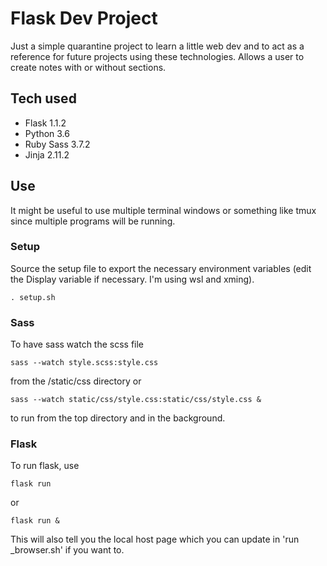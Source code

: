 # Flask Dev Project

Just a simple quarantine project to learn a little web dev and to act as a reference for future projects using these technologies.
Allows a user to create notes with or without sections.

## Tech used

* Flask 1.1.2
* Python 3.6
* Ruby Sass 3.7.2
* Jinja 2.11.2


## Use

It might be useful to use multiple terminal windows or something like tmux since multiple programs will be running.

### Setup

Source the setup file to export the necessary environment variables (edit the Display variable if necessary. I'm using wsl and xming).

```
. setup.sh
```

### Sass

To have sass watch the scss file 

```
sass --watch style.scss:style.css
```

from the /static/css directory or 

```
sass --watch static/css/style.css:static/css/style.css &
```

to run from the top directory and in the background.

### Flask

To run flask, use 

```
flask run
```

or 

```
flask run &
```

This will also tell you the local host page which you can update in 'run _browser.sh' if you want to.
